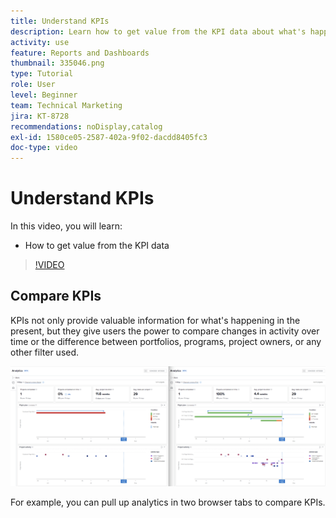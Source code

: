 ```yaml
---
title: Understand KPIs
description: Learn how to get value from the KPI data about what's happening in the present as well as trends from the past.
activity: use
feature: Reports and Dashboards
thumbnail: 335046.png
type: Tutorial
role: User
level: Beginner
team: Technical Marketing
jira: KT-8728
recommendations: noDisplay,catalog
exl-id: 1580ce05-2587-402a-9f02-dacdd8405fc3
doc-type: video
---
```

# Understand KPIs

In this video, you will learn:

* How to get value from the KPI data

>[!VIDEO](https://video.tv.adobe.com/v/335046/?quality=12&learn=on&enablevpops)

## Compare KPIs

KPIs not only provide valuable information for what's happening in the present, but they give users the power to compare changes in activity over time or the difference between portfolios, programs, project owners, or any other filter used.

![An image showing two browser tabs side by side](assets/section-2-0.png)

For example, you can pull up analytics in two browser tabs to compare KPIs.
